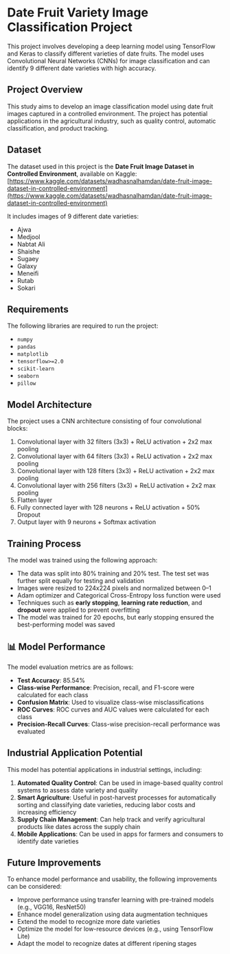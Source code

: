 # Date Fruit Variety Image Classification Project

This project involves developing a deep learning model using TensorFlow and Keras to classify different varieties of date fruits. The model uses Convolutional Neural Networks (CNNs) for image classification and can identify 9 different date varieties with high accuracy.

## Project Overview

This study aims to develop an image classification model using date fruit images captured in a controlled environment. The project has potential applications in the agricultural industry, such as quality control, automatic classification, and product tracking.

## Dataset

The dataset used in this project is the **Date Fruit Image Dataset in Controlled Environment**, available on Kaggle:  
[https://www.kaggle.com/datasets/wadhasnalhamdan/date-fruit-image-dataset-in-controlled-environment](https://www.kaggle.com/datasets/wadhasnalhamdan/date-fruit-image-dataset-in-controlled-environment)

It includes images of 9 different date varieties:

- Ajwa  
- Medjool  
- Nabtat Ali  
- Shaishe  
- Sugaey  
- Galaxy  
- Meneifi  
- Rutab  
- Sokari

## Requirements

The following libraries are required to run the project:

- `numpy`  
- `pandas`  
- `matplotlib`  
- `tensorflow>=2.0`  
- `scikit-learn`  
- `seaborn`  
- `pillow`

## Model Architecture

The project uses a CNN architecture consisting of four convolutional blocks:

1. Convolutional layer with 32 filters (3x3) + ReLU activation + 2x2 max pooling  
2. Convolutional layer with 64 filters (3x3) + ReLU activation + 2x2 max pooling  
3. Convolutional layer with 128 filters (3x3) + ReLU activation + 2x2 max pooling  
4. Convolutional layer with 256 filters (3x3) + ReLU activation + 2x2 max pooling  
5. Flatten layer  
6. Fully connected layer with 128 neurons + ReLU activation + 50% Dropout  
7. Output layer with 9 neurons + Softmax activation  

## Training Process

The model was trained using the following approach:

- The data was split into 80% training and 20% test. The test set was further split equally for testing and validation  
- Images were resized to 224x224 pixels and normalized between 0–1  
- Adam optimizer and Categorical Cross-Entropy loss function were used  
- Techniques such as **early stopping**, **learning rate reduction**, and **dropout** were applied to prevent overfitting  
- The model was trained for 20 epochs, but early stopping ensured the best-performing model was saved  

## 📊 Model Performance

The model evaluation metrics are as follows:

- **Test Accuracy**: 85.54%  
- **Class-wise Performance**: Precision, recall, and F1-score were calculated for each class  
- **Confusion Matrix**: Used to visualize class-wise misclassifications  
- **ROC Curves**: ROC curves and AUC values were calculated for each class  
- **Precision-Recall Curves**: Class-wise precision-recall performance was evaluated  

## Industrial Application Potential

This model has potential applications in industrial settings, including:

1. **Automated Quality Control**: Can be used in image-based quality control systems to assess date variety and quality  
2. **Smart Agriculture**: Useful in post-harvest processes for automatically sorting and classifying date varieties, reducing labor costs and increasing efficiency  
3. **Supply Chain Management**: Can help track and verify agricultural products like dates across the supply chain  
4. **Mobile Applications**: Can be used in apps for farmers and consumers to identify date varieties  

## Future Improvements

To enhance model performance and usability, the following improvements can be considered:

- Improve performance using transfer learning with pre-trained models (e.g., VGG16, ResNet50)  
- Enhance model generalization using data augmentation techniques  
- Extend the model to recognize more date varieties  
- Optimize the model for low-resource devices (e.g., using TensorFlow Lite)  
- Adapt the model to recognize dates at different ripening stages  
